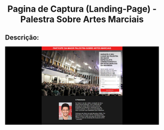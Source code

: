 <h1 align="center">  Pagina de Captura (Landing-Page) - Palestra Sobre Artes Marciais </h1>
<h2>Descrição:</h2>
<p></p>
<img src="https://github.com/Jasmg2002/Pagina-de-Captura--Landing-Page--Palestra-Sobre-Artes-Marciais/blob/main/image/photoPage.JPG">
